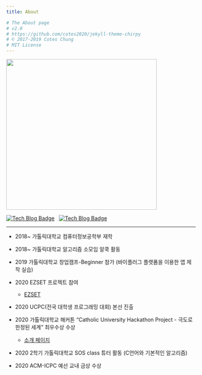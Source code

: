 ```yaml
---
title: About

# The About page
# v2.0
# https://github.com/cotes2020/jekyll-theme-chirpy
# © 2017-2019 Cotes Chung
# MIT License
---
```


<img width="400px" src="https://user-images.githubusercontent.com/52627952/102216238-2fe46c80-3f1e-11eb-8e9a-f10e939b3a54.jpg">  

[![Tech Blog Badge](http://img.shields.io/badge/-GitHub-black?style=flat-square&logo=github&link=https://github.com/ip99202)](https://github.com/ip99202) &nbsp; [![Tech Blog Badge](http://img.shields.io/badge/-Solved%20AC-blue?style=flat-square&link=https://solved.ac/ip99202)](https://solved.ac/ip99202)

---

- 2018~ 가톨릭대학교 컴퓨터정보공학부 재학  


- 2018~ 가톨릭대학교 알고리즘 소모임 알쿡 활동  


- 2019 가톨릭대학교 창업캠프-Beginner 참가 (바이플러그 플랫폼을 이용한 앱 제작 실습)


- 2020 EZSET 프로젝트 참여
    - [EZSET](https://github.com/Tekiter/EZSET)


- 2020 UCPC(전국 대학생 프로그래밍 대회) 본선 진출


- 2020 가톨릭대학교 해커톤 “Catholic University Hackathon Project - 극도로 한정된 세계” 최우수상 수상
    - [소개 페이지](https://unruffled-euclid-597f4d.netlify.app/)


- 2020 2학기 가톨릭대학교 SOS class 튜터 활동 (C언어와 기본적인 알고리즘)


- 2020 ACM-ICPC 예선 교내 금상 수상